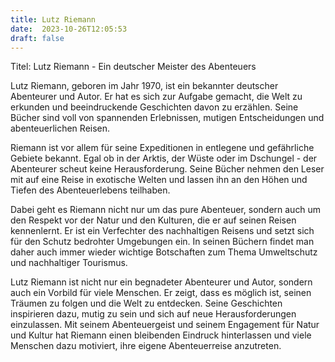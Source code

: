 ```yaml
---
title: Lutz Riemann
date:  2023-10-26T12:05:53
draft: false
---
```


Titel: Lutz Riemann - Ein deutscher Meister des Abenteuers

Lutz Riemann, geboren im Jahr 1970, ist ein bekannter deutscher Abenteurer und Autor. Er hat es sich zur Aufgabe gemacht, die Welt zu erkunden und beeindruckende Geschichten davon zu erzählen. Seine Bücher sind voll von spannenden Erlebnissen, mutigen Entscheidungen und abenteuerlichen Reisen.

Riemann ist vor allem für seine Expeditionen in entlegene und gefährliche Gebiete bekannt. Egal ob in der Arktis, der Wüste oder im Dschungel - der Abenteurer scheut keine Herausforderung. Seine Bücher nehmen den Leser mit auf eine Reise in exotische Welten und lassen ihn an den Höhen und Tiefen des Abenteuerlebens teilhaben.

Dabei geht es Riemann nicht nur um das pure Abenteuer, sondern auch um den Respekt vor der Natur und den Kulturen, die er auf seinen Reisen kennenlernt. Er ist ein Verfechter des nachhaltigen Reisens und setzt sich für den Schutz bedrohter Umgebungen ein. In seinen Büchern findet man daher auch immer wieder wichtige Botschaften zum Thema Umweltschutz und nachhaltiger Tourismus.

Lutz Riemann ist nicht nur ein begnadeter Abenteurer und Autor, sondern auch ein Vorbild für viele Menschen. Er zeigt, dass es möglich ist, seinen Träumen zu folgen und die Welt zu entdecken. Seine Geschichten inspirieren dazu, mutig zu sein und sich auf neue Herausforderungen einzulassen. Mit seinem Abenteuergeist und seinem Engagement für Natur und Kultur hat Riemann einen bleibenden Eindruck hinterlassen und viele Menschen dazu motiviert, ihre eigene Abenteuerreise anzutreten.